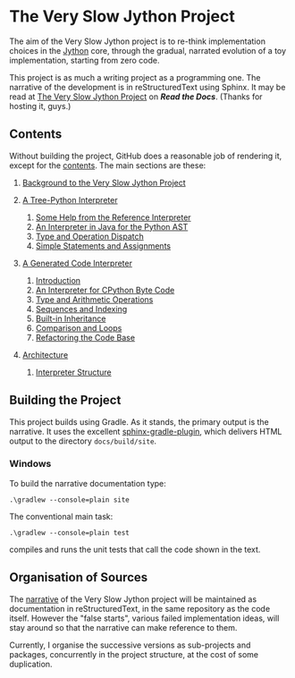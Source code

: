 # The Very Slow Jython Project

The aim of the Very Slow Jython project is to re-think implementation choices
in the [Jython](http://www.jython.org) core,
through the gradual, narrated evolution of a toy implementation,
starting from zero code.

This project is as much a writing project as a programming one.
The narrative of the development is in reStructuredText using Sphinx.
It may be read at [The Very Slow Jython Project](https://the-very-slow-jython-project.readthedocs.io)
on ***Read the Docs***.
(Thanks for hosting it, guys.)

## Contents

Without building the project, GitHub does a reasonable job of rendering it,
except for the [contents](src/site/sphinx/index.rst).
The main sections are these:

1. [Background to the Very Slow Jython Project](docs/src/site/sphinx/background/background.rst)
1. [A Tree-Python Interpreter](docs/src/site/sphinx/treepython/treepython.rst)
   1. [Some Help from the Reference Interpreter](docs/src/site/sphinx/treepython/ref_interp_help.rst)
   2. [An Interpreter in Java for the Python AST](docs/src/site/sphinx/treepython/ast_java.rst)
   3. [Type and Operation Dispatch](docs/src/site/sphinx/treepython/type+dispatch.rst)
   4. [Simple Statements and Assignments](docs/src/site/sphinx/treepython/simple_statements.rst) 
1. [A Generated Code Interpreter](docs/src/site/sphinx/generated-code/generated-code.rst)
   1. [Introduction](docs/src/site/sphinx/generated-code/introduction.rst)
   2. [An Interpreter for CPython Byte Code](docs/src/site/sphinx/generated-code/interpreter-cpython-byte-code.rst)
   3. [Type and Arithmetic Operations](docs/src/site/sphinx/generated-code/type-and-arithmetic.rst)
   4. [Sequences and Indexing](docs/src/site/sphinx/generated-code/sequences-and-indexing.rst)
   5. [Built-in Inheritance](docs/src/site/sphinx/generated-code/built-in-inheritance.rst)
   6. [Comparison and Loops](docs/src/site/sphinx/generated-code/comparison-and-loops.rst)
   7. [Refactoring the Code Base](docs/src/site/sphinx/generated-code/refactor-to-evo3.rst)


1. [Architecture](docs/src/site/sphinx/architecture/architecture.rst)
   1. [Interpreter Structure](docs/src/site/sphinx/architecture/interpreter-structure.rst)

## Building the Project

This project builds using Gradle.
As it stands, the primary output is the narrative.
It uses the excellent [sphinx-gradle-plugin](https://trustin.github.io/sphinx-gradle-plugin),
which delivers HTML output to the directory ``docs/build/site``.

### Windows
To build the narrative documentation type:

    .\gradlew --console=plain site

The conventional main task:

    .\gradlew --console=plain test

compiles and runs the unit tests that call the code shown in the text.


## Organisation of Sources

The [narrative](docs/src/site/sphinx) of the Very Slow Jython project
will be maintained as documentation in reStructuredText,
in the same repository as the code itself.
However the "false starts", various failed implementation ideas,
will stay around so that the narrative can make reference to them.

Currently, I organise the successive versions as sub-projects and packages,
concurrently in the project structure,
at the cost of some duplication.

